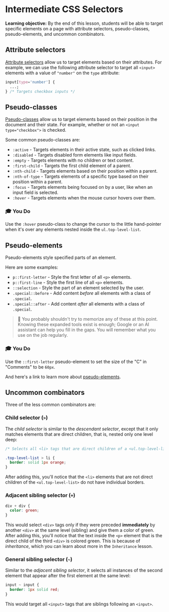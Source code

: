 <h1>
  <span class="headline">Intermediate CSS</span>
  <span class="subhead">Selectors</span>
</h1>

**Learning objective:** By the end of this lesson, students will be able to target specific elements on a page with attribute selectors, pseudo-classes, pseudo-elements, and uncommon combinators.

## Attribute selectors

[Attribute selectors](https://developer.mozilla.org/en-US/docs/Web/CSS/Attribute_selectors) allow us to target elements based on their attributes. For example, we can use the following attribute selector to target all `<input>` elements with a value of `"number"` on the `type` attribute:

```css
input[type='number'] {
  ...;
} /* Targets checkbox inputs */
```

## Pseudo-classes

[Pseudo-classes](https://developer.mozilla.org/en-US/docs/Web/CSS/pseudo-classes) allow us to target elements based on their position in the document and their state. For example, whether or not an `<input type="checkbox">` is checked.

Some common pseudo-classes are:

- `:active` - Targets elements in their active state, such as clicked links.
- `:disabled` - Targets disabled form elements like input fields.
- `:empty` - Targets elements with no children or text content.
- `:first-child` - Targets the first child element of a parent.
- `:nth-child` - Targets elements based on their position within a parent.
- `:nth-of-type` - Targets elements of a specific type based on their position within a parent.
- `:focus` - Targets elements being focused on by a user, like when an input field is selected.
- `:hover` - Targets elements when the mouse cursor hovers over them.

### 🎓 You Do

Use the `:hover` pseudo-class to change the cursor to the little hand-pointer when it's over any elements nested inside the `ul.top-level-list`.

## Pseudo-elements

Pseudo-elements style specified parts of an element.

Here are some examples:

- `p::first-letter` - Style the first letter of all `<p>` elements.
- `p::first-line` - Style the first line of all `<p>` elements.
- `::selection` - Style the part of an element selected by the user.
- `.special::before` - Add content *before* all elements with a class of `.special`.
- `.special::after` - Add content *after* all elements with a class of `.special`.

> 🚨 You probably shouldn't try to memorize any of these at this point. Knowing these expanded tools exist is enough; Google or an AI assistant can help you fill in the gaps. You will remember what you use on the job regularly.

### 🎓 You Do

Use the `::first-letter` pseudo-element to set the size of the "C" in "Comments" to be `60px`.

And here's a link to learn more about [pseudo-elements](https://developer.mozilla.org/en-US/docs/Web/CSS/Pseudo-elements).

## Uncommon combinators

Three of the less common combinators are:

### Child selector (`>`)

The *child selector* is similar to the *descendant selector*, except that it only matches elements that are direct children, that is, nested only one level deep:

```css
/* Selects all <li> tags that are direct children of a <ul.top-level-list> */

.top-level-list > li {
  border: solid 1px orange;
}
```

After adding this, you'll notice that the `<li>` elements that are not direct children of the `<ul.top-level-list>` do not have individual borders.

### Adjacent sibling selector (`+`)

```css
div + div {
  color: green;
}
```

This would select `<div>` tags only if they were preceded **immediately** by another `<div>` at the same level (sibling) and give them a color of green. After adding this, you'll notice that the text inside the `<p>` element that is the direct child of the third `<div>` is colored green. This is because of *inheritance*, which you can learn about more in the `Inheritance` lesson.

### General sibling selector (`~`)

Similar to the *adjacent sibling selector*, it selects all instances of the second element that appear after the first element at the same level:

```css
input ~ input {
  border: 1px solid red;
}
```

This would target all `<input>` tags that are siblings following an `<input>`.

